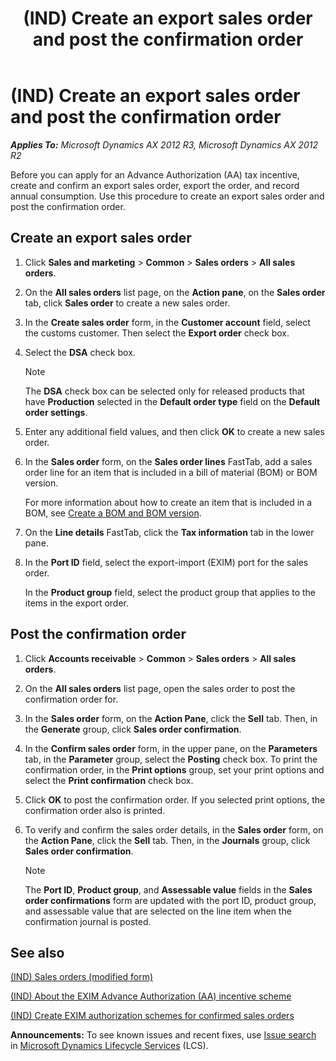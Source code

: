 ﻿---
title: (IND) Create an export sales order and post the confirmation order
TOCTitle: (IND) Create an export sales order and post the confirmation order
ms:assetid: 55f3b2c8-c233-4612-a8d9-9704f9f6c058
ms:mtpsurl: https://technet.microsoft.com/en-us/library/JJ677823(v=AX.60)
ms:contentKeyID: 49385785
ms.date: 04/18/2014
mtps_version: v=AX.60
f1_keywords:
- sales order
- (IND)
- India
- confirmation order
- export sales order
---

# (IND) Create an export sales order and post the confirmation order 


_**Applies To:** Microsoft Dynamics AX 2012 R3, Microsoft Dynamics AX 2012 R2_

Before you can apply for an Advance Authorization (AA) tax incentive, create and confirm an export sales order, export the order, and record annual consumption. Use this procedure to create an export sales order and post the confirmation order.

## Create an export sales order

1.  Click **Sales and marketing** \> **Common** \> **Sales orders** \> **All sales orders**.

2.  On the **All sales orders** list page, on the **Action pane**, on the **Sales order** tab, click **Sales order** to create a new sales order.

3.  In the **Create sales order** form, in the **Customer account** field, select the customs customer. Then select the **Export order** check box.

4.  Select the **DSA** check box.
    

    > [!NOTE]
    > <P>The <STRONG>DSA</STRONG> check box can be selected only for released products that have <STRONG>Production</STRONG> selected in the <STRONG>Default order type</STRONG> field on the <STRONG>Default order settings</STRONG>.</P>



5.  Enter any additional field values, and then click **OK** to create a new sales order.

6.  In the **Sales order** form, on the **Sales order lines** FastTab, add a sales order line for an item that is included in a bill of material (BOM) or BOM version.
    
    For more information about how to create an item that is included in a BOM, see [Create a BOM and BOM version](create-a-bom-and-bom-version.md).

7.  On the **Line details** FastTab, click the **Tax information** tab in the lower pane.

8.  In the **Port ID** field, select the export-import (EXIM) port for the sales order.
    
    In the **Product group** field, select the product group that applies to the items in the export order.

## Post the confirmation order

1.  Click **Accounts receivable** \> **Common** \> **Sales orders** \> **All sales orders**.

2.  On the **All sales orders** list page, open the sales order to post the confirmation order for.

3.  In the **Sales order** form, on the **Action Pane**, click the **Sell** tab. Then, in the **Generate** group, click **Sales order confirmation**.

4.  In the **Confirm sales order** form, in the upper pane, on the **Parameters** tab, in the **Parameter** group, select the **Posting** check box. To print the confirmation order, in the **Print options** group, set your print options and select the **Print confirmation** check box.

5.  Click **OK** to post the confirmation order. If you selected print options, the confirmation order also is printed.

6.  To verify and confirm the sales order details, in the **Sales order** form, on the **Action Pane**, click the **Sell** tab. Then, in the **Journals** group, click **Sales order confirmation**.
    

    > [!NOTE]
    > <P>The <STRONG>Port ID</STRONG>, <STRONG>Product group</STRONG>, and <STRONG>Assessable value</STRONG> fields in the <STRONG>Sales order confirmations</STRONG> form are updated with the port ID, product group, and assessable value that are selected on the line item when the confirmation journal is posted.</P>



## See also

[(IND) Sales orders (modified form)](https://technet.microsoft.com/en-us/library/jj677998\(v=ax.60\))

[(IND) About the EXIM Advance Authorization (AA) incentive scheme](ind-about-the-exim-advance-authorization-aa-incentive-scheme.md)

[(IND) Create EXIM authorization schemes for confirmed sales orders](ind-create-exim-authorization-schemes-for-confirmed-sales-orders.md)

  
**Announcements:** To see known issues and recent fixes, use [Issue search](http://go.microsoft.com/fwlink/?linkid=389258) in [Microsoft Dynamics Lifecycle Services](http://go.microsoft.com/fwlink/?linkid=306505) (LCS).


